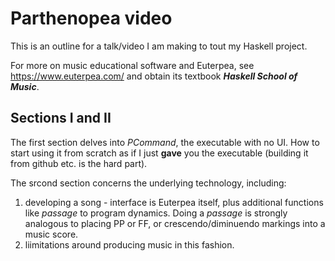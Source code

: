 # Parthenopea video
This is an outline for a talk/video I am making to tout my Haskell project.

For more on music educational software and Euterpea, see https://www.euterpea.com/ and obtain its textbook ***Haskell School of Music***. 

## Sections I and II
The first section delves into *PCommand*, the executable with no UI. How to start using it from scratch as if I just **gave** you the executable (building it from github etc. is the hard part).

The srcond section concerns the underlying technology, including:
1. developing a song - interface is Euterpea itself, plus additional functions like *passage* to program dynamics. Doing a *passage* is strongly analogous to placing PP or FF, or crescendo/diminuendo markings into a music score.
2. liimitations around producing music in this fashion.
